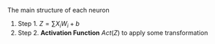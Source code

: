 The main structure of each neuron
1. Step 1. $Z = \sum{X_i W_i} + b$
2. Step 2. **Activation Function** $Act(Z)$ to apply some transformation